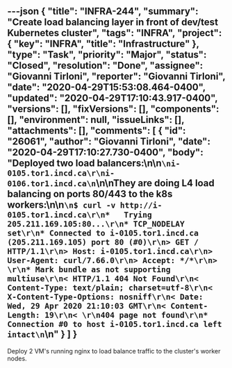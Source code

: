 ---json
{
  "title": "INFRA-244",
  "summary": "Create load balancing layer in front of dev/test Kubernetes cluster",
  "tags": "INFRA",
  "project": {
    "key": "INFRA",
    "title": "Infrastructure"
  },
  "type": "Task",
  "priority": "Major",
  "status": "Closed",
  "resolution": "Done",
  "assignee": "Giovanni Tirloni",
  "reporter": "Giovanni Tirloni",
  "date": "2020-04-29T15:53:08.464-0400",
  "updated": "2020-04-29T17:10:43.917-0400",
  "versions": [],
  "fixVersions": [],
  "components": [],
  "environment": null,
  "issueLinks": [],
  "attachments": [],
  "comments": [
    {
      "id": "26061",
      "author": "Giovanni Tirloni",
      "date": "2020-04-29T17:10:27.730-0400",
      "body": "Deployed two load balancers:\n\n```\ni-0105.tor1.incd.ca\r\ni-0106.tor1.incd.ca\n```\n\nThey are doing L4 load balancing on ports 80/443 to the k8s workers:\n\n```\n$ curl -v http://i-0105.tor1.incd.ca\r\n*   Trying 205.211.169.105:80...\r\n* TCP_NODELAY set\r\n* Connected to i-0105.tor1.incd.ca (205.211.169.105) port 80 (#0)\r\n> GET / HTTP/1.1\r\n> Host: i-0105.tor1.incd.ca\r\n> User-Agent: curl/7.66.0\r\n> Accept: */*\r\n> \r\n* Mark bundle as not supporting multiuse\r\n< HTTP/1.1 404 Not Found\r\n< Content-Type: text/plain; charset=utf-8\r\n< X-Content-Type-Options: nosniff\r\n< Date: Wed, 29 Apr 2020 21:10:03 GMT\r\n< Content-Length: 19\r\n< \r\n404 page not found\r\n* Connection #0 to host i-0105.tor1.incd.ca left intact\n```\n"
    }
  ]
}
---
Deploy 2 VM's running nginx to load balance traffic to the cluster's worker nodes.

        